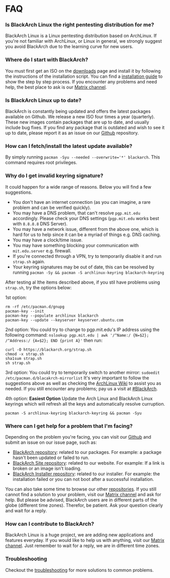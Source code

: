 # FAQ

### Is BlackArch Linux the right pentesting distribution for me?

BlackArch Linux is a Linux pentesting distribution based on ArchLinux. If you're not familiar with ArchLinux, or Linux in general, we strongly suggest you avoid BlackArch due to the learning curve for new users.

### Where do I start with BlackArch?

You must first get an ISO on the [downloads](https://blackarch.org/downloads.html) page and install it by following the instructions of the installation script. You can find a [installation guide](/install_guide) to show the step by step process. If you encounter any problems and need help, the best place to ask is our [Matrix channel](https://matrix.to/#/%23BlackArch:matrix.org).

### Is BlackArch Linux up to date?

BlackArch is constantly being updated and offers the latest packages available on Github. We release a new ISO four times a year (quarterly). These new images contain packages that are up to date, and usually include bug fixes. If you find any package that is outdated and wish to see it up to date, please report it as an issue on our [Github](https://github.com/blackarch/blackarch) repository.

### How can I fetch/install the latest update available?

By simply running `pacman -Syu --needed --overwrite='*' blackarch`. This command requires root privileges.

### Why do I get invalid keyring signature?

It could happen for a wide range of reasons. Below you will find a few suggestions.

* You don't have an internet connection (as you can imagine, a rare problem and can be verified quickly).
* You may have a DNS problem, that can't resolve `pgp.mit.edu` accordingly. Please check your DNS settings (`pgp.mit.edu` works best with `8.8.8.8` DNS Server).
* You may have a network issue, different from the above one, which is hard for us to help since it can be a myriad of things e.g. DNS caching.
* You may have a clock/time issue.
* You may have something blocking your communication with `mit.edu.server` e.g. firewall.
* If you're connected through a VPN, try to temporarily disable it and run `strap.sh` again.
* Your keyring signatures may be out of date, this can be resolved by running `pacman -Sy && pacman -S archlinux-keyring blackarch-keyring`

After testing al lthe items described above, if you stil have problems using `strap.sh`, try the options below:

1st option:
```
rm -rf /etc/pacman.d/gnupg
pacman-key --init
pacman-key --populate archlinux blackarch
pacman-key --update --keyserver keyserver.ubuntu.com
```

2nd option:
You could try to change to pgp.mit.edu's IP address using the following command:
`nslookup pgp.mit.edu | awk '/^Name:/ {N=$2}; /^Address:/ {A=$2}; END {print A}'`
then run:
```
curl -O https://blackarch.org/strap.sh
chmod -x strap.sh
sha1sum strap.sh
sh strap.sh
```

3rd option:
You could try to temporarily switch to another mirror:
`sudoedit /etc/pacman.d/blacakrch-mirrorlist`
It's very important to follow the suggestions above as well as checking the [ArchLinux Wiki](https://wiki.archlinux.org) to assist you as needed. If you still encounter any problems; pay us a visit at [#BlackArch](https://matrix.to/#/%23BlackArch:matrix.org).

4th option:
**Easiest Option** Update the Arch Linux and BlackArch Linux keyrings which will refresh all the keys and automatically resolve curruption.
```
pacman -S archlinux-keyring blackarch-keyring && pacman -Syu
```

### Where can I get help for a problem that I'm facing?

Depending on the problem you're facing, you can visit our [Github](https://github.com/blackarch/blackarch) and submit an issue on our issue page, such as:
* [BlackArch repository](https://github.com/blackarch/blackarch/issues): related to our packages. For example: a package hasn't been updated or failed to run.
* [BlackArch Site repository](https://github.com/blackarch/blackarch-site/issues): related to our website. For example: If a link is broken or an image isn't loading.
* [BlackArch Installer repository](https://github.com/blackarch/blackarch-installer/issues): related to our installer. For example: the installation failed or you can not boot after a successful installation.

You can also take some time to browse our other [repositories](https://guthub.com/blackarch).
If you still cannot find a solution to your problem, visit our [Matrix channel](https://matrix.to/#/%23BlackArch:matrix.org) and ask for help. But please be advised, BlackArch users are in different parts of the globe (different time zones). Therefor, be patient. Ask your question clearly and wait for a reply.

### How can I contribute to BlackArch?

BlackArch Linux is a huge project, we are adding new applications and features everyday.
If you would like to help us with anything, visit our [Matrix channel](https://matrix.to/#/%23BlackArch:matrix.org). Just remember to wait for a reply, we are in different time zones.

### Troubleshooting

Checkout the [troubleshooting](/troubleshooting) for more solutions to common problems.

